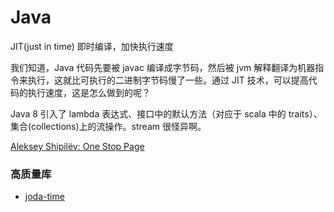 # Java


JIT(just in time)
即时编译，加快执行速度

我们知道，Java 代码先要被 javac 编译成字节码，然后被 jvm 解释翻译为机器指令来执行，这就比可执行的二进制字节码慢了一些。通过 JIT 技术，可以提高代码的执行速度，这是怎么做到的呢？

Java 8 引入了 lambda 表达式、接口中的默认方法（对应于 scala 中的 traits）、集合(collections)上的流操作。stream 很怪异啊。

[Aleksey Shipilëv: One Stop Page](http://shipilev.net/)

### 高质量库

- [joda-time](http://www.joda.org/joda-time/)
